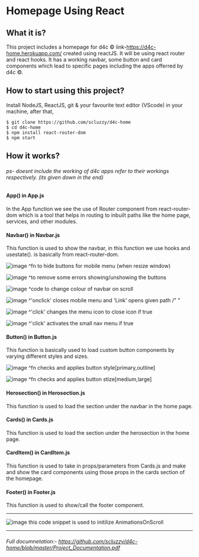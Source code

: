 # Homepage Using React

## What it is?

This project includes a homepage for d4c © link-https://d4c-home.herokuapp.com/ created using reactJS. It will be using react router and react hooks. It  has a working navbar, some button and card components which lead to specific pages including the apps offerred by d4c ©.



## How to start using this project?

Install NodeJS, ReactJS, git & your favourite text editor (VScode) in your machine, after that,
```
$ git clone https://github.com/scluzzy/d4c-home
$ cd d4c-home
$ npm install react-router-dom
$ npm start

```



## How it works?
 ###### ps- doesnt include the working of d4c apps refer to their workings respectively. (its given down in the end)
 

#### App() in App.js
 In the App function we see the use of Router component from react-router-dom which is a tool that helps in routing to inbuilt paths like the home page, services, and other modules.
 
 
#### Navbar() in Navbar.js
 This function is used to show the navbar, in this function we use hooks and usestate(). <Link> is basically <a> from react-router-dom.
 
 ![image](https://user-images.githubusercontent.com/64918959/117671527-8d20d900-b1b1-11eb-85f4-27bdded3ee40.png)
 ^fn to hide buttons for mobile menu (when resize window)
 
 ![image](https://user-images.githubusercontent.com/64918959/117671627-acb80180-b1b1-11eb-962c-33db28348821.png)
 ^to remove some errors showing/unshowing the buttons
 
 ![image](https://user-images.githubusercontent.com/64918959/117721325-6631c980-b1e8-11eb-999b-5fbf589af7ef.png)
 ^code to change colour of navbar on scroll 
 
 ![image](https://user-images.githubusercontent.com/64918959/117671762-d2450b00-b1b1-11eb-9711-91e2b5d9d5ea.png)
  ^'onclick' closes mobile menu and 'Link' opens given path /" "
  
 ![image](https://user-images.githubusercontent.com/64918959/117672050-205a0e80-b1b2-11eb-9635-5fe983d9cde5.png)
  ^'click' changes the menu icon to close icon if true
  
 ![image](https://user-images.githubusercontent.com/64918959/117671995-11735c00-b1b2-11eb-8999-7945f26297a4.png)
  ^'click'  activates the small nav menu if true
  

#### Button() in Button.js
 This function is basically used to load custom button components by varying different styles and sizes.

 ![image](https://user-images.githubusercontent.com/64918959/117672974-053bce80-b1b3-11eb-8a71-bd53af58e753.png)
 ^fn checks and applies button style[primary,outline]
 
![image](https://user-images.githubusercontent.com/64918959/117673010-0c62dc80-b1b3-11eb-9eb9-1181eda6a4de.png)
 ^fn checks and applies button stize[medium,large]


#### Herosection() in Herosection.js
 This function is used to load the section under the navbar in the home page.
 
 
#### Cards() in Cards.js
 This function is used to load the section under the herosection in the home page.
 
 
#### CardItem() in CardItem.js 
 This function is used to take in props/parameters from Cards.js and make and show the card components using those props in the cards section of the homepage.
 
 
#### Footer() in Footer.js
 This function is used to show/call the footer component.
 _______________________________________________________________________
 
 ![image](https://user-images.githubusercontent.com/64918959/117762817-81292b80-b232-11eb-8d00-50d12766bd37.png)
this code snippet is used to initilize AnimationsOnScroll
 
 ____________________________________________________________________________________________________________________________

###### Full documnetation:- https://github.com/scluzzy/d4c-home/blob/master/Project_Documentation.pdf
